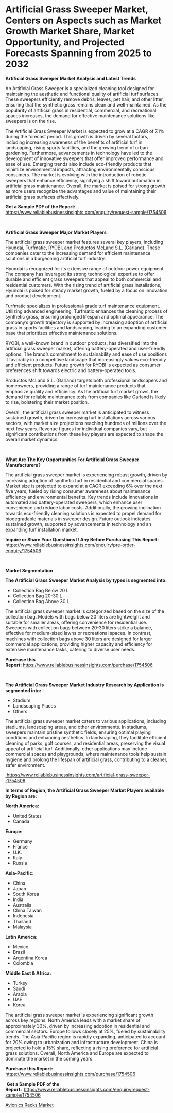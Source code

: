 <p><h1>Artificial Grass Sweeper Market, Centers on Aspects such as Market Growth Market Share, Market Opportunity, and Projected Forecasts Spanning from 2025 to 2032</h1></p><p><strong>Artificial Grass Sweeper Market Analysis and Latest Trends</strong></p>
<p><p>An Artificial Grass Sweeper is a specialized cleaning tool designed for maintaining the aesthetic and functional quality of artificial turf surfaces. These sweepers efficiently remove debris, leaves, pet hair, and other litter, ensuring that the synthetic grass remains clean and well-maintained. As the popularity of artificial grass in residential, commercial, and recreational spaces increases, the demand for effective maintenance solutions like sweepers is on the rise.</p><p>The Artificial Grass Sweeper Market is expected to grow at a CAGR of 7.1% during the forecast period. This growth is driven by several factors, including increasing awareness of the benefits of artificial turf in landscaping, rising sports facilities, and the growing trend of urban gardening. Furthermore, advancements in technology have led to the development of innovative sweepers that offer improved performance and ease of use. Emerging trends also include eco-friendly products that minimize environmental impacts, attracting environmentally conscious consumers. The market is evolving with the introduction of robotic sweepers that enhance efficiency, signifying a shift toward automation in artificial grass maintenance. Overall, the market is poised for strong growth as more users recognize the advantages and value of maintaining their artificial grass surfaces effectively.</p></p>
<p><strong>Get a Sample PDF of the Report:&nbsp;</strong> <a href="https://www.reliablebusinessinsights.com/enquiry/request-sample/1754506?utm_campaign=2330&utm_medium=2&utm_source=Github&utm_content=ia&utm_term=18022025&utm_id=artificial-grass-sweeper">https://www.reliablebusinessinsights.com/enquiry/request-sample/1754506</a></p>
<p>&nbsp;</p>
<p><strong>Artificial Grass Sweeper Major Market Players</strong></p>
<p><p>The artificial grass sweeper market features several key players, including Hyundai, Turfmatic, RYOBI, and Productos McLand S.L. (Garland). These companies cater to the increasing demand for efficient maintenance solutions in a burgeoning artificial turf industry.</p><p>Hyundai is recognized for its extensive range of outdoor power equipment. The company has leveraged its strong technological expertise to offer durable and efficient grass sweepers that appeal to both commercial and residential customers. With the rising trend of artificial grass installations, Hyundai is poised for steady market growth, fueled by a focus on innovation and product development.</p><p>Turfmatic specializes in professional-grade turf maintenance equipment. Utilizing advanced engineering, Turfmatic enhances the cleaning process of synthetic grass, ensuring prolonged lifespan and optimal appearance. The company’s growth trajectory is supported by increasing adoption of artificial grass in sports facilities and landscaping, leading to an expanding customer base that prioritizes effective maintenance solutions.</p><p>RYOBI, a well-known brand in outdoor products, has diversified into the artificial grass sweeper market, offering battery-operated and user-friendly options. The brand’s commitment to sustainability and ease of use positions it favorably in a competitive landscape that increasingly values eco-friendly and efficient products. Future growth for RYOBI is expected as consumer preferences shift towards electric and battery-operated tools.</p><p>Productos McLand S.L. (Garland) targets both professional landscapers and homeowners, providing a range of turf maintenance products that emphasize quality and efficiency. As the artificial turf market grows, the demand for reliable maintenance tools from companies like Garland is likely to rise, bolstering their market position.</p><p>Overall, the artificial grass sweeper market is anticipated to witness sustained growth, driven by increasing turf installations across various sectors, with market size projections reaching hundreds of millions over the next few years. Revenue figures for individual companies vary, but significant contributions from these key players are expected to shape the overall market dynamics.</p></p>
<p>&nbsp;</p>
<p><strong>What Are The Key Opportunities For Artificial Grass Sweeper Manufacturers?</strong></p>
<p><p>The artificial grass sweeper market is experiencing robust growth, driven by increasing adoption of synthetic turf in residential and commercial spaces. Market size is projected to expand at a CAGR exceeding 6% over the next five years, fueled by rising consumer awareness about maintenance efficiency and environmental benefits. Key trends include innovations in automated and battery-operated sweepers, which enhance user convenience and reduce labor costs. Additionally, the growing inclination towards eco-friendly cleaning solutions is expected to propel demand for biodegradable materials in sweeper design. Future outlook indicates sustained growth, supported by advancements in technology and an expanding turf installation market.</p></p>
<p><strong>Inquire or Share Your Questions If Any Before Purchasing This Report:</strong> <a href="https://www.reliablebusinessinsights.com/enquiry/pre-order-enquiry/1754506?utm_campaign=2330&utm_medium=2&utm_source=Github&utm_content=ia&utm_term=18022025&utm_id=artificial-grass-sweeper">https://www.reliablebusinessinsights.com/enquiry/pre-order-enquiry/1754506</a></p>
<p>&nbsp;</p>
<p><strong>Market Segmentation</strong></p>
<p><strong>The Artificial Grass Sweeper Market Analysis by types is segmented into:</strong></p>
<p><ul><li>Collection Bag Below 20 L</li><li>Collection Bag 20-30 L</li><li>Collection Bag Above 30 L</li></ul></p>
<p><p>The artificial grass sweeper market is categorized based on the size of the collection bag. Models with bags below 20 liters are lightweight and suitable for smaller areas, offering convenience for residential use. Sweepers with collection bags between 20-30 liters strike a balance, effective for medium-sized lawns or recreational spaces. In contrast, machines with collection bags above 30 liters are designed for larger commercial applications, providing higher capacity and efficiency for extensive maintenance tasks, catering to diverse user needs.</p></p>
<p><strong>Purchase this Report:&nbsp;</strong><a href="https://www.reliablebusinessinsights.com/purchase/1754506?utm_campaign=2330&utm_medium=2&utm_source=Github&utm_content=ia&utm_term=18022025&utm_id=artificial-grass-sweeper">https://www.reliablebusinessinsights.com/purchase/1754506</a></p>
<p>&nbsp;</p>
<p><strong>The Artificial Grass Sweeper Market Industry Research by Application is segmented into:</strong></p>
<p><ul><li>Stadium</li><li>Landscaping Places</li><li>Others</li></ul></p>
<p><p>The artificial grass sweeper market caters to various applications, including stadiums, landscaping areas, and other environments. In stadiums, sweepers maintain pristine synthetic fields, ensuring optimal playing conditions and enhancing aesthetics. In landscaping, they facilitate efficient cleaning of parks, golf courses, and residential areas, preserving the visual appeal of artificial turf. Additionally, other applications may include commercial spaces and playgrounds, where maintenance tools help sustain hygiene and prolong the lifespan of artificial grass, contributing to a cleaner, safer environment.</p></p>
<p><a href="https://www.reliablebusinessinsights.com/artificial-grass-sweeper-r1754506?utm_campaign=2330&utm_medium=2&utm_source=Github&utm_content=ia&utm_term=18022025&utm_id=artificial-grass-sweeper">&nbsp;https://www.reliablebusinessinsights.com/artificial-grass-sweeper-r1754506</a></p>
<p><strong>In terms of Region, the Artificial Grass Sweeper Market Players available by Region are:</strong></p>
<p>
    <p> <strong> North America: </strong>
        <ul>
            <li>United States</li>
            <li>Canada</li>
        </ul>
        </p> 
    <p> <strong> Europe: </strong>
        <ul>
            <li>Germany</li>
            <li>France</li>
            <li>U.K.</li>
            <li>Italy</li>
            <li>Russia</li>
        </ul>
        </p> 
    <p> <strong> Asia-Pacific: </strong>
        <ul>
            <li>China</li>
            <li>Japan</li>
            <li>South Korea</li>
            <li>India</li>
            <li>Australia</li>
            <li>China Taiwan</li>
            <li>Indonesia</li>
            <li>Thailand</li>
            <li>Malaysia</li>
        </ul>
        </p> 
    <p> <strong> Latin America: </strong>
        <ul>
            <li>Mexico</li>
            <li>Brazil</li>
            <li>Argentina Korea</li>
            <li>Colombia</li>
        </ul>
        </p> 
    <p> <strong> Middle East & Africa: </strong>
        <ul>
            <li>Turkey</li>
            <li>Saudi</li>
            <li>Arabia</li>
            <li>UAE</li>
            <li>Korea</li>
        </ul>
    </p>
    </p>
<p><p>The artificial grass sweeper market is experiencing significant growth across key regions. North America leads with a market share of approximately 30%, driven by increasing adoption in residential and commercial sectors. Europe follows closely at 25%, fueled by sustainability trends. The Asia-Pacific region is rapidly expanding, anticipated to account for 20% owing to urbanization and infrastructure development. China is projected to hold a 15% share, reflecting a rising preference for artificial grass solutions. Overall, North America and Europe are expected to dominate the market in the coming years.</p></p>
<p><strong>Purchase this Report: </strong><a href="https://www.reliablebusinessinsights.com/purchase/1754506?utm_campaign=2330&utm_medium=2&utm_source=Github&utm_content=ia&utm_term=18022025&utm_id=artificial-grass-sweeper">https://www.reliablebusinessinsights.com/purchase/1754506</a></p>
<p>&nbsp;<strong>Get a Sample PDF of the Report:&nbsp;&nbsp;</strong><a href="https://www.reliablebusinessinsights.com/enquiry/request-sample/1754506?utm_campaign=2330&utm_medium=2&utm_source=Github&utm_content=ia&utm_term=18022025&utm_id=artificial-grass-sweeper">https://www.reliablebusinessinsights.com/enquiry/request-sample/1754506</a></p>
<p><strong></strong></p>
<p><p><a href="https://github.com/ulyssacrayne00231/Market-Research-Report-List-1/blob/main/avionics-racks-market.md?utm_campaign=2330&utm_medium=2&utm_source=Github&utm_content=ia&utm_term=18022025&utm_id=artificial-grass-sweeper">Avionics Racks Market</a></p></p>